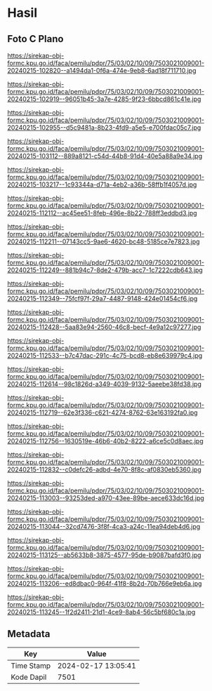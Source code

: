 # Hasil

## Foto C Plano

https://sirekap-obj-formc.kpu.go.id/faca/pemilu/pdpr/75/03/02/10/09/7503021009001-20240215-102820--a1494da1-0f6a-474e-9eb8-6ad18f711710.jpg

https://sirekap-obj-formc.kpu.go.id/faca/pemilu/pdpr/75/03/02/10/09/7503021009001-20240215-102919--96051b45-3a7e-4285-9f23-6bbcd861c41e.jpg

https://sirekap-obj-formc.kpu.go.id/faca/pemilu/pdpr/75/03/02/10/09/7503021009001-20240215-102955--d5c9481a-8b23-4fd9-a5e5-e700fdac05c7.jpg

https://sirekap-obj-formc.kpu.go.id/faca/pemilu/pdpr/75/03/02/10/09/7503021009001-20240215-103112--889a8121-c54d-44b8-91d4-40e5a88a9e34.jpg

https://sirekap-obj-formc.kpu.go.id/faca/pemilu/pdpr/75/03/02/10/09/7503021009001-20240215-103217--1c93344a-d71a-4eb2-a36b-58ffb1f4057d.jpg

https://sirekap-obj-formc.kpu.go.id/faca/pemilu/pdpr/75/03/02/10/09/7503021009001-20240215-112112--ac45ee51-8feb-496e-8b22-788ff3eddbd3.jpg

https://sirekap-obj-formc.kpu.go.id/faca/pemilu/pdpr/75/03/02/10/09/7503021009001-20240215-112211--07143cc5-9ae6-4620-bc48-5185ce7e7823.jpg

https://sirekap-obj-formc.kpu.go.id/faca/pemilu/pdpr/75/03/02/10/09/7503021009001-20240215-112249--881b94c7-8de2-479b-acc7-1c7222cdb643.jpg

https://sirekap-obj-formc.kpu.go.id/faca/pemilu/pdpr/75/03/02/10/09/7503021009001-20240215-112349--75fcf97f-29a7-4487-9148-424e01454cf6.jpg

https://sirekap-obj-formc.kpu.go.id/faca/pemilu/pdpr/75/03/02/10/09/7503021009001-20240215-112428--5aa83e94-2560-46c8-becf-4e9a12c97277.jpg

https://sirekap-obj-formc.kpu.go.id/faca/pemilu/pdpr/75/03/02/10/09/7503021009001-20240215-112533--b7c47dac-291c-4c75-bcd8-eb8e639979c4.jpg

https://sirekap-obj-formc.kpu.go.id/faca/pemilu/pdpr/75/03/02/10/09/7503021009001-20240215-112614--98c1826d-a349-4039-9132-5aeebe38fd38.jpg

https://sirekap-obj-formc.kpu.go.id/faca/pemilu/pdpr/75/03/02/10/09/7503021009001-20240215-112719--62e3f336-c621-4274-8762-63e163192fa0.jpg

https://sirekap-obj-formc.kpu.go.id/faca/pemilu/pdpr/75/03/02/10/09/7503021009001-20240215-112756--1630519e-46b6-40b2-8222-a6ce5c0d8aec.jpg

https://sirekap-obj-formc.kpu.go.id/faca/pemilu/pdpr/75/03/02/10/09/7503021009001-20240215-112832--c0defc26-adbd-4e70-8f8c-af0830eb5360.jpg

https://sirekap-obj-formc.kpu.go.id/faca/pemilu/pdpr/75/03/02/10/09/7503021009001-20240215-113003--93253ded-a970-43ee-89be-aece633dc16d.jpg

https://sirekap-obj-formc.kpu.go.id/faca/pemilu/pdpr/75/03/02/10/09/7503021009001-20240215-113044--32cd7476-3f8f-4ca3-a24c-11ea94deb4d6.jpg

https://sirekap-obj-formc.kpu.go.id/faca/pemilu/pdpr/75/03/02/10/09/7503021009001-20240215-113125--ab5633b8-3875-4577-95de-b9087bafd3f0.jpg

https://sirekap-obj-formc.kpu.go.id/faca/pemilu/pdpr/75/03/02/10/09/7503021009001-20240215-113206--ed8dbac0-964f-41f8-8b2d-70b766e9eb6a.jpg

https://sirekap-obj-formc.kpu.go.id/faca/pemilu/pdpr/75/03/02/10/09/7503021009001-20240215-113245--1f2d2411-21d1-4ce9-8ab4-56c5bf680c1a.jpg


## Metadata

| Key        | Value               |
| ---------- | ------------------- |
| Time Stamp | 2024-02-17 13:05:41 |
| Kode Dapil | 7501                |



